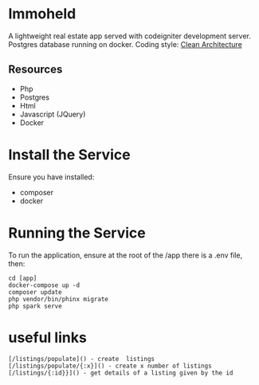 # Immoheld

A lightweight real estate app served with codeigniter development server. Postgres database running on docker. Coding style:  [Clean Architecture](https://github.com/ChrisLeNeve/books/blob/master/Clean%20architecture.pdf)

## Resources
- Php
- Postgres
- Html
- Javascript (JQuery)
- Docker

# Install the Service
Ensure you have installed:
- composer
- docker

# Running the Service
To run the application, ensure at the root of the /app there is a .env file, then:

	cd [app]
	docker-compose up -d
	composer update
	php vendor/bin/phinx migrate
	php spark serve

# useful links
    [/listings/populate]() - create  listings
    [/listings/populate/{:x}]() - create x number of listings
    [/listings/{:id}}]() - get details of a listing given by the id